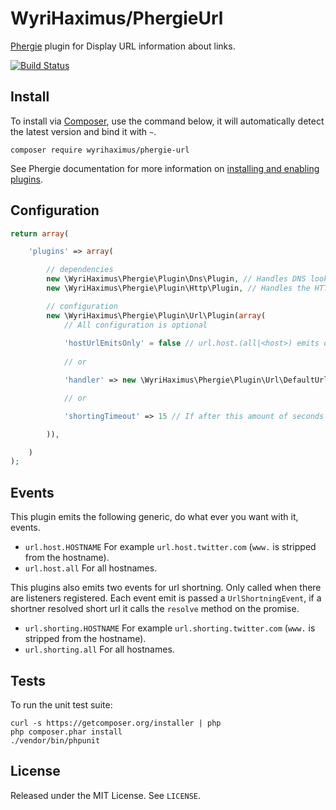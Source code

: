 # WyriHaximus/PhergieUrl

[Phergie](http://github.com/phergie/phergie-irc-bot-react/) plugin for Display URL information about links.

[![Build Status](https://secure.travis-ci.org/WyriHaximus/PhergieUrl.png?branch=master)](http://travis-ci.org/WyriHaximus/PhergieUrl)

## Install

To install via [Composer](http://getcomposer.org/), use the command below, it will automatically detect the latest version and bind it with `~`.

```
composer require wyrihaximus/phergie-url 
```

See Phergie documentation for more information on
[installing and enabling plugins](https://github.com/phergie/phergie-irc-bot-react/wiki/Usage#plugins).

## Configuration

```php
return array(

    'plugins' => array(

        // dependencies
        new \WyriHaximus\Phergie\Plugin\Dns\Plugin, // Handles DNS lookups for the HTTP plugin
        new \WyriHaximus\Phergie\Plugin\Http\Plugin, // Handles the HTTP requests for this plugin

        // configuration
        new \WyriHaximus\Phergie\Plugin\Url\Plugin(array(
            // All configuration is optional
            
            'hostUrlEmitsOnly' = false // url.host.(all|<host>) emits only, no further URL handling / shortening
            
            // or

            'handler' => new \WyriHaximus\Phergie\Plugin\Url\DefaultUrlHandler(), // URL handler that creates a formatted message based on the URL

            // or

            'shortingTimeout' => 15 // If after this amount of seconds no url shortner has come up with a short URL the normal URL will be used. (Not in effect when there are no shortners listening.)

        )),

    )
);
```

## Events

This plugin emits the following generic, do what ever you want with it, events.

* `url.host.HOSTNAME` For example `url.host.twitter.com` (`www.` is stripped from the hostname).
* `url.host.all` For all hostnames.

This plugins also emits two events for url shortning. Only called when there are listeners registered. Each event emit is passed a `UrlShortningEvent`, if a shortner resolved short url it calls the `resolve` method on the promise.

* `url.shorting.HOSTNAME` For example `url.shorting.twitter.com` (`www.` is stripped from the hostname).
* `url.shorting.all` For all hostnames.

## Tests

To run the unit test suite:

```
curl -s https://getcomposer.org/installer | php
php composer.phar install
./vendor/bin/phpunit
```

## License

Released under the MIT License. See `LICENSE`.
